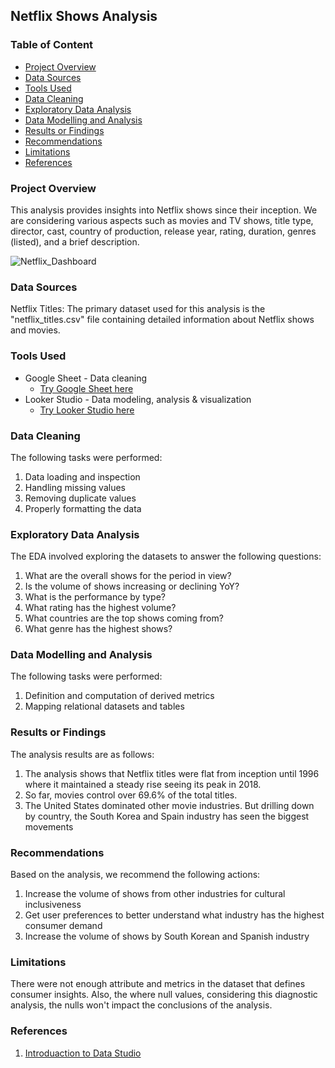 ## Netflix Shows Analysis

### Table of Content

- [Project Overview](#project-overview)
- [Data Sources](#data-sources)
- [Tools Used](#tools-used)
- [Data Cleaning](#data-cleaning)
- [Exploratory Data Analysis](#exploratory-data-analysis)
- [Data Modelling and Analysis](#data-modelling-and-analysis)
- [Results or Findings](#results-or-findings)
- [Recommendations](#recommendations)
- [Limitations](#limitations)
- [References](#references)

  
### Project Overview

This analysis provides insights into Netflix shows since their inception. We are considering various aspects such as movies and TV shows, title type, director, cast, country of production, release year, rating, duration, genres (listed), and a brief description.

![Netflix_Dashboard](https://github.com/AndersonOzakpo/Netflix-Dashboard/assets/169863628/8e4dcdb6-6be6-4eac-bef2-97f3bc241483)

### Data Sources

Netflix Titles: The primary dataset used for this analysis is the "netflix_titles.csv" file containing detailed information about Netflix shows and movies.

### Tools Used

- Google Sheet - Data cleaning
  - [Try Google Sheet here](https://docs.google.com/spreadsheets/)
- Looker Studio - Data modeling, analysis & visualization
  - [Try Looker Studio here](https://lookerstudio.google.com/)
 
### Data Cleaning

The following tasks were performed:
1. Data loading and inspection
2. Handling missing values
3. Removing duplicate values
4. Properly formatting the data

### Exploratory Data Analysis

The EDA involved exploring the datasets to answer the following questions:
1. What are the overall shows for the period in view?
2. Is the volume of shows increasing or declining YoY?
3. What is the performance by type?
4. What rating has the highest volume?
5. What countries are the top shows coming from?
6. What genre has the highest shows?

### Data Modelling and Analysis

The following tasks were performed:
1. Definition and computation of derived metrics
2. Mapping relational datasets and tables

### Results or Findings
The analysis results are as follows:
1. The analysis shows that Netflix titles were flat from inception until 1996 where it maintained a steady rise seeing its peak in 2018.
2. So far, movies control over 69.6% of the total titles.
3. The United States dominated other movie industries. But drilling down by country, the South Korea and Spain industry has seen the biggest movements

### Recommendations
Based on the analysis, we recommend the following actions:
1. Increase the volume of shows from other industries for cultural inclusiveness
2. Get user preferences to better understand what industry has the highest consumer demand
3. Increase the volume of shows by South Korean and Spanish industry

### Limitations
There were not enough attribute and metrics in the dataset that defines consumer insights. Also, the where null values, considering this diagnostic analysis, the nulls won't impact the conclusions of the analysis.

### References
1. [Introduaction to Data Studio](https://analytics.google.com/analytics/academy/course/10/unit/1/lesson/3)

